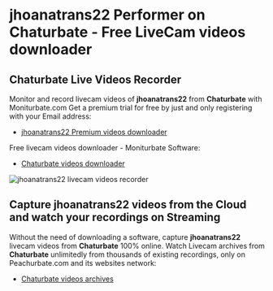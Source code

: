 # jhoanatrans22 Performer on Chaturbate - Free LiveCam videos downloader

## Chaturbate Live Videos Recorder

Monitor and record livecam videos of **jhoanatrans22** from **Chaturbate** with Moniturbate.com
Get a premium trial for free by just and only registering with your Email address:
* [jhoanatrans22 Premium videos downloader](https://moniturbate.com/request-demo-licence-key.html)

Free livecam videos downloader - Moniturbate Software:
* [Chaturbate videos downloader](https://moniturbate.com/moniturbate-download-software.html)

![jhoanatrans22 livecam videos recorder](https://peachurnet.com/templates/moniturbate-software.png)


## Capture jhoanatrans22 videos from the Cloud and watch your recordings on Streaming

Without the need of downloading a software, capture **jhoanatrans22** livecam videos from **Chaturbate** 100% online.
Watch Livecam archives from **Chaturbate** unlimitedly from thousands of existing recordings, only on Peachurbate.com and its websites network:
* [Chaturbate videos archives](https://peachurnet.com/)